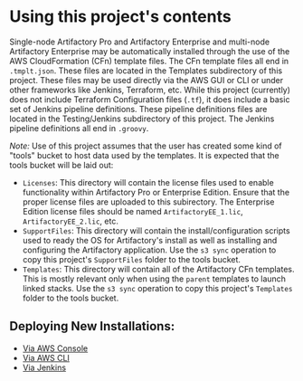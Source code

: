 # Using this project's contents

Single-node Artifactory Pro and Artifactory Enterprise and multi-node Artifactory Enterprise may be automatically installed through the use of the AWS CloudFormation (CFn) template files. The CFn template files all end in `.tmplt.json`. These files are located in the Templates subdirectory of this project. These files may be used directly via the AWS GUI or CLI or under other frameworks like Jenkins, Terraform, etc. While this project (currently) does not include Terraform Configuration files (`.tf`), it does include a basic set of Jenkins pipeline definitions. These pipeline definitions files are located in the Testing/Jenkins subdirectory of this project. The Jenkins pipeline definitions all end in `.groovy`.

*Note:* Use of this project assumes that the user has created some kind of "tools" bucket to host data used by the templates. It is expected that the tools bucket will be laid out:

* `Licenses`: This directory will contain the license files used to enable functionality within Artifactory Pro or Enterprise Edition. Ensure that the proper license files are uploaded to this subirectory. The Enterprise Edition license files should be named `ArtifactoryEE_1.lic`, `ArtifactoryEE_2.lic`, etc.
* `SupportFiles`: This directory will contain the install/configuration scripts used to ready the OS for Artifactory's install as well as installing and configuring the Artifactory application. Use the `s3 sync` operation to copy this project's `SupportFiles` folder to the tools bucket.
* `Templates`: This directory will contain all of the Artifactory CFn templates. This is mostly relevant only when using the `parent` templates to launch linked stacks. Use the `s3 sync` operation to copy this project's `Templates` folder to the tools bucket.

## Deploying New Installations:

* [Via AWS Console](Usage_AWSgui.md "Launching templates from the web console")
* [Via AWS CLI](Usage_AWScli.md "Launching templates from the AWS command-line interface")
* [Via Jenkins](Usage_Jenkins.md "Launching templates via Jenkins pipelines")
